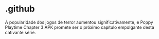 # .github
A popularidade dos jogos de terror aumentou significativamente, e Poppy Playtime Chapter 3 APK promete ser o próximo capítulo empolgante desta cativante série.
